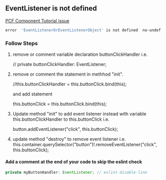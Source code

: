 ## EventListener is not defined
[PCF Component Tutorial issue](https://powerusers.microsoft.com/t5/Power-Apps-Pro-Dev-ISV/PCF-Component-Tutorial-issue/td-p/1907421)
```bash
error  'EventListenerOrEventListenerObject' is not defined  no-undef
```
### Follow Steps
1. remove or comment variable declaration buttonClickHandler i.e. 
    
    // private buttonClickHandler: EventListener;
2. remove or comment the statement in methhod "init".  
    
    //this.buttonClickHandler = this.buttonClick.bind(this);

    and add statement 
    
    this.buttonClick = this.buttonClick.bind(this);
3. Update method "init" to add event listener instead with variable this.buttonClickHandler to this.buttonClick  i.e. 
    
    button.addEventListener("click", this.buttonClick);
4. update method "destroy" to remove event listener i.e. 
    this.container.querySelector("button")!.removeEventListener("click", this.buttonClick);

#### Add a comment at the end of your code to skip the eslint check
```ts
private myButtonHandler: EventListener; // eslint-disable-line
```